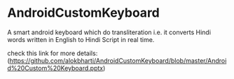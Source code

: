 # AndroidCustomKeyboard
A smart android keyboard which do transliteration i.e. it converts Hindi words written in English to Hindi Script in real time.

check this link for more details: (https://github.com/alokbharti/AndroidCustomKeyboard/blob/master/Android%20Custom%20Keyboard.pptx) 

